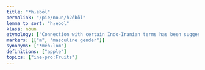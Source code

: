 ```yaml
---
title: "*h₂ébōl"
permalink: "/pie/noun/h2ébōl"
lemma_to_sort: "h₂ebol"
klass: noun
etymology: ["Connection with certain Indo-Iranian terms has been suggested:", "Pashayi wālī (perhaps < Proto-Indo-Aryan *abalikā-);\nSogdian [script needed] (ʾmʾnk /āmang?/, “apple”), Munji [script needed] (āmenga), Yidgha [script needed] (amuno), Pashto مڼه‎ (maná, “apple”), Shughni мӯн (mūn), му̊н (mū̊n, “apple”), all < Proto-Iranian *amarnaka- ~ *amarnā-, possibly reflecting earlier *abarna/ā- (via assimilation in nasality from *b..n to *m..n), ultimately from PIE *h₂ebe/olne/eh₂-.", "There are several indications that the word for “apple” did not belong to the oldest layer of the Indo-European protolanguage:", "The word is limited to the West Indo-European languages\nIt contains the phoneme */b/, which had marginal distribution in PIE\nIt somewhat resembles the South European word for \"apple\" (PIE or pseudo-PIE *méh₂lom: Latin mālum, Ancient Greek μῆλον (mêlon)), which might suggest a substrate or wanderwort origin of both.", "This all points that the word potentially entered the Indo-European speech continuum some time after the dissolution of the parent language.", "Less substantiated theories and connections\n\nTo be borrowed or at least connected to Semitic, with various propositions as to which term and root; the general mindset of these comparisons have been of a theoretical Atlantic language with Semitic affinities, or by marking overlapping mythological motifs surrounding apples suggesting some kind of cultural sharing. This is the viewpoint marked by Dozy, Vennemann, Blažek, and others, typically with connections to the root ʾ-b-l, often with Arabic or South Semitic/Ethiopian comparisons. See Arabic أُبُلَّة‎ (ʾubulla, “figs pressed in a mass”, literally “a bulk or mass”) an obscure term, أُبُل‎ (ʾubul, “dry herbage upon which camels fatten”). Alternatively, an extension of Orel and Stolbova's reconstructive work, connecting back to an Afro-Asiatic root for appendages, genitals, testicles, a mass, globe or round object, still found in Ethiopian languages, potentially later being extended to fruit by comparison. Separate from those featuring /ʔ/, potential suggestions with /ʕ/ are Arabic عَبْل‎ (ʿabl, “a bulk or mass; applied to plant life, to be ripe for harvest or with full fruits, to be full of leaves and fruits”), Arabic عَبَال‎ (ʿabāl, “Eglantine, Rosa rubiginosa, and similar plants; Rose Hip, bright red bulbous fruit, with a sweet or tart flavor like apples”), and Tigre ዖበል (ʿobäl, “Nile tamarisk, Tamarix nilotica”). To bolster this avenue and the distant relationship with Proto-Indo-European, the Laryngeal Theory reconstructs the /*h₂/ phoneme as a pharyngeal fricative consonant, basing comparison of /ħ/ and /ʕ/ as an a-coloring phonetic conditioner in contemporary languages, most notably Semitic languages.\nGamkrelidze and Ivanov argue that the Hittite cognate is 𒊭𒈠𒇻 (ša-ma-lu /šam(a)lu-/, “apple”), which renders the original PIE form as *samlu (“apple”) or *(s)h₂eml (“apple”). The original cluster *-ml- remained as such in Anatolian, but yielded *-bl- in the other IE languages which otherwise typically finds the phoneme */b/ rare or non-existing. Such a reconstruction is not attested but in a few roots, such as the dubiously constructed root *bel-/*mel-. The initial /s/ would be an example of the Proto-Indo-European s-mobile, not being necessary to appear in other descendants. The Hittite word is however paired with the Hattic 𒊭𒀀𒊀𒀜 (ša-a-waₐ-at /šawat/, “apple, apple tree”) with the usual Hattic /t/ = Hittite /l/ correspondence, easily being a potential borrowing from Hattic or vice versa."]
markers: [["m", "masculine gender"]]
synonyms: ["*méh₂lom"]
definitions: ["apple"]
topics: ["ine-pro:Fruits"]
---
```

